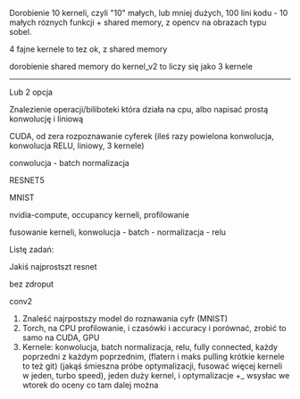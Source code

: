 Dorobienie 10 kerneli, czyli "10" małych, lub mniej dużych, 100 lini kodu - 10 małych róznych funkcji + shared memory, z opencv na obrazach typu sobel. 

4 fajne kernele to tez ok, z shared memory

dorobienie shared memory do kernel_v2 to liczy się jako 3 kernele


-------------------------------------------------------------------------------
Lub 2 opcja


Znalezienie operacji/biliboteki która działa na cpu, albo napisać prostą konwolucję i liniową




CUDA, od zera rozpoznawanie cyferek (ileś razy powielona konwolucja, konwolucja RELU, liniowy, 3 kernele)




conwolucja - batch normalizacja



RESNET5


MNIST


nvidia-compute, occupancy kerneli, profilowanie


fusowanie kerneli, konwolucja - batch - normalizacja - relu








Listę zadań:

Jakiś najprostszt resnet


bez zdroput


conv2




1. Znaleść najrpostszy model do roznawania cyfr (MNIST)
2. Torch, na CPU profilowanie, i czasówki i accuracy i porównać, zrobić to samo na CUDA, GPU
3. Kernele: konwolucja, batch normalizacja, relu, fully connected, każdy poprzedni z każdym poprzednim, (flatern i maks pulling krótkie kernele to też git)
(jakąś śmieszna próbe optymalizacji, fusować więcej kerneli w jeden, turbo speed), jeden duży kernel, i optymalizacje +_ wsysłac we wtorek do oceny co tam dalej można
